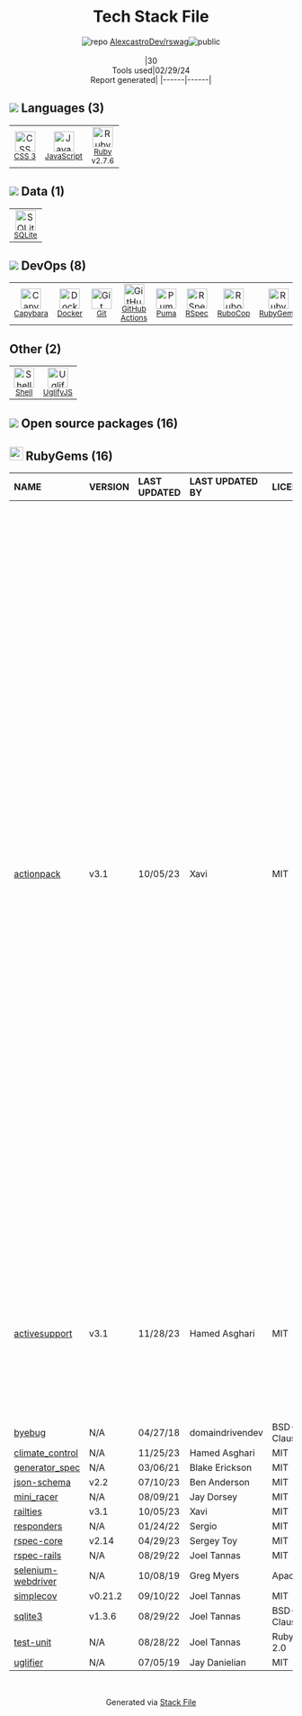 <!--
&lt;--- Readme.md Snippet without images Start ---&gt;
## Tech Stack
AlexcastroDev/rswag is built on the following main stack:

- [JavaScript](https://developer.mozilla.org/en-US/docs/Web/JavaScript) – Languages
- [Ruby](https://www.ruby-lang.org) – Languages
- [SQLite](http://www.sqlite.org/) – Databases
- [Capybara](http://jnicklas.github.io/capybara/) – Testing Frameworks
- [Docker](https://www.docker.com/) – Virtual Machine Platforms & Containers
- [GitHub Actions](https://github.com/features/actions) – Continuous Integration
- [Puma](http://puma.io/) – Web Servers
- [RSpec](https://rspec.info/) – Testing Frameworks
- [RuboCop](http://batsov.com/rubocop/) – Code Review
- [Shell](https://en.wikipedia.org/wiki/Shell_script) – Shells
- [UglifyJS](http://lisperator.net/uglifyjs/) – Javascript Utilities & Libraries

Full tech stack [here](/techstack.md)

&lt;--- Readme.md Snippet without images End ---&gt;

&lt;--- Readme.md Snippet with images Start ---&gt;
## Tech Stack
AlexcastroDev/rswag is built on the following main stack:

- <img width='25' height='25' src='https://img.stackshare.io/service/1209/javascript.jpeg' alt='JavaScript'/> [JavaScript](https://developer.mozilla.org/en-US/docs/Web/JavaScript) – Languages
- <img width='25' height='25' src='https://img.stackshare.io/service/989/ruby.png' alt='Ruby'/> [Ruby](https://www.ruby-lang.org) – Languages
- <img width='25' height='25' src='https://img.stackshare.io/service/1071/sqlite.jpg' alt='SQLite'/> [SQLite](http://www.sqlite.org/) – Databases
- <img width='25' height='25' src='https://img.stackshare.io/service/2595/capybara.png' alt='Capybara'/> [Capybara](http://jnicklas.github.io/capybara/) – Testing Frameworks
- <img width='25' height='25' src='https://img.stackshare.io/service/586/n4u37v9t_400x400.png' alt='Docker'/> [Docker](https://www.docker.com/) – Virtual Machine Platforms & Containers
- <img width='25' height='25' src='https://img.stackshare.io/service/11563/actions.png' alt='GitHub Actions'/> [GitHub Actions](https://github.com/features/actions) – Continuous Integration
- <img width='25' height='25' src='https://img.stackshare.io/service/1055/favicon.png' alt='Puma'/> [Puma](http://puma.io/) – Web Servers
- <img width='25' height='25' src='https://img.stackshare.io/service/2539/logo.png' alt='RSpec'/> [RSpec](https://rspec.info/) – Testing Frameworks
- <img width='25' height='25' src='https://img.stackshare.io/service/2643/rubocop.png' alt='RuboCop'/> [RuboCop](http://batsov.com/rubocop/) – Code Review
- <img width='25' height='25' src='https://img.stackshare.io/service/4631/default_c2062d40130562bdc836c13dbca02d318205a962.png' alt='Shell'/> [Shell](https://en.wikipedia.org/wiki/Shell_script) – Shells
- <img width='25' height='25' src='https://img.stackshare.io/service/2203/default_9058af6f02375a99f634f537d727e32df92ac262.png' alt='UglifyJS'/> [UglifyJS](http://lisperator.net/uglifyjs/) – Javascript Utilities & Libraries

Full tech stack [here](/techstack.md)

&lt;--- Readme.md Snippet with images End ---&gt;
-->
<div align="center">

# Tech Stack File
![](https://img.stackshare.io/repo.svg "repo") [AlexcastroDev/rswag](https://github.com/AlexcastroDev/rswag)![](https://img.stackshare.io/public_badge.svg "public")
<br/><br/>
|30<br/>Tools used|02/29/24 <br/>Report generated|
|------|------|
</div>

## <img src='https://img.stackshare.io/languages.svg'/> Languages (3)
<table><tr>
  <td align='center'>
  <img width='36' height='36' src='https://img.stackshare.io/service/6727/css.png' alt='CSS 3'>
  <br>
  <sub><a href="https://developer.mozilla.org/en-US/docs/Web/CSS/CSS3">CSS 3</a></sub>
  <br>
  <sub></sub>
</td>

<td align='center'>
  <img width='36' height='36' src='https://img.stackshare.io/service/1209/javascript.jpeg' alt='JavaScript'>
  <br>
  <sub><a href="https://developer.mozilla.org/en-US/docs/Web/JavaScript">JavaScript</a></sub>
  <br>
  <sub></sub>
</td>

<td align='center'>
  <img width='36' height='36' src='https://img.stackshare.io/service/989/ruby.png' alt='Ruby'>
  <br>
  <sub><a href="https://www.ruby-lang.org">Ruby</a></sub>
  <br>
  <sub>v2.7.6</sub>
</td>

</tr>
</table>

## <img src='https://img.stackshare.io/databases.svg'/> Data (1)
<table><tr>
  <td align='center'>
  <img width='36' height='36' src='https://img.stackshare.io/service/1071/sqlite.jpg' alt='SQLite'>
  <br>
  <sub><a href="http://www.sqlite.org/">SQLite</a></sub>
  <br>
  <sub></sub>
</td>

</tr>
</table>

## <img src='https://img.stackshare.io/devops.svg'/> DevOps (8)
<table><tr>
  <td align='center'>
  <img width='36' height='36' src='https://img.stackshare.io/service/2595/capybara.png' alt='Capybara'>
  <br>
  <sub><a href="http://jnicklas.github.io/capybara/">Capybara</a></sub>
  <br>
  <sub></sub>
</td>

<td align='center'>
  <img width='36' height='36' src='https://img.stackshare.io/service/586/n4u37v9t_400x400.png' alt='Docker'>
  <br>
  <sub><a href="https://www.docker.com/">Docker</a></sub>
  <br>
  <sub></sub>
</td>

<td align='center'>
  <img width='36' height='36' src='https://img.stackshare.io/service/1046/git.png' alt='Git'>
  <br>
  <sub><a href="http://git-scm.com/">Git</a></sub>
  <br>
  <sub></sub>
</td>

<td align='center'>
  <img width='36' height='36' src='https://img.stackshare.io/service/11563/actions.png' alt='GitHub Actions'>
  <br>
  <sub><a href="https://github.com/features/actions">GitHub Actions</a></sub>
  <br>
  <sub></sub>
</td>

<td align='center'>
  <img width='36' height='36' src='https://img.stackshare.io/service/1055/favicon.png' alt='Puma'>
  <br>
  <sub><a href="http://puma.io/">Puma</a></sub>
  <br>
  <sub></sub>
</td>

<td align='center'>
  <img width='36' height='36' src='https://img.stackshare.io/service/2539/logo.png' alt='RSpec'>
  <br>
  <sub><a href="https://rspec.info/">RSpec</a></sub>
  <br>
  <sub></sub>
</td>

<td align='center'>
  <img width='36' height='36' src='https://img.stackshare.io/service/2643/rubocop.png' alt='RuboCop'>
  <br>
  <sub><a href="http://batsov.com/rubocop/">RuboCop</a></sub>
  <br>
  <sub></sub>
</td>

<td align='center'>
  <img width='36' height='36' src='https://img.stackshare.io/service/12795/5jL6-BA5_400x400.jpeg' alt='RubyGems'>
  <br>
  <sub><a href="https://rubygems.org/">RubyGems</a></sub>
  <br>
  <sub></sub>
</td>

</tr>
</table>

## Other (2)
<table><tr>
  <td align='center'>
  <img width='36' height='36' src='https://img.stackshare.io/service/4631/default_c2062d40130562bdc836c13dbca02d318205a962.png' alt='Shell'>
  <br>
  <sub><a href="https://en.wikipedia.org/wiki/Shell_script">Shell</a></sub>
  <br>
  <sub></sub>
</td>

<td align='center'>
  <img width='36' height='36' src='https://img.stackshare.io/service/2203/default_9058af6f02375a99f634f537d727e32df92ac262.png' alt='UglifyJS'>
  <br>
  <sub><a href="http://lisperator.net/uglifyjs/">UglifyJS</a></sub>
  <br>
  <sub></sub>
</td>

</tr>
</table>


## <img src='https://img.stackshare.io/group.svg' /> Open source packages (16)</h2>

## <img width='24' height='24' src='https://img.stackshare.io/service/12795/5jL6-BA5_400x400.jpeg'/> RubyGems (16)

|NAME|VERSION|LAST UPDATED|LAST UPDATED BY|LICENSE|VULNERABILITIES|
|:------|:------|:------|:------|:------|:------|
|[actionpack](https://rubygems.org/actionpack)|v3.1|10/05/23|Xavi |MIT|[CVE-2013-0156](https://github.com/advisories/GHSA-jmgw-6vjg-jjwg) (High)<br/>[CVE-2016-0752](https://github.com/advisories/GHSA-xrr4-p6fq-hjg7) (High)<br/>[CVE-2016-2098](https://github.com/advisories/GHSA-78rc-8c29-p45g) (High)<br/>[CVE-2016-0751](https://github.com/advisories/GHSA-ffpv-c4hm-3x6v) (High)<br/>[CVE-2021-22885](https://github.com/advisories/GHSA-hjg4-8q5f-x6fm) (High)<br/>[](https://github.com/advisories/GHSA-23v3-qfrj-wmgh) (Moderate)<br/>[](https://github.com/advisories/GHSA-qf5x-qgx7-437h) (Moderate)<br/>[](https://github.com/advisories/GHSA-5xmj-wm96-fmw8) (Moderate)<br/>[CVE-2014-7829](https://github.com/advisories/GHSA-h56m-vwxc-3qpw) (Moderate)<br/>[CVE-2013-6417](https://github.com/advisories/GHSA-wpw7-wxjm-cw8r) (Moderate)<br/>[CVE-2012-3424](https://github.com/advisories/GHSA-92w9-2pqw-rhjj) (Moderate)<br/>[CVE-2012-2660](https://github.com/advisories/GHSA-hgpp-pp89-4fgf) (Moderate)<br/>[CVE-2012-2694](https://github.com/advisories/GHSA-q34c-48gc-m9g8) (Moderate)<br/>[CVE-2012-3463](https://github.com/advisories/GHSA-98mf-8f57-64qf) (Moderate)<br/>[CVE-2013-1857](https://github.com/advisories/GHSA-j838-vfpq-fmf2) (Moderate)<br/>[CVE-2013-6414](https://github.com/advisories/GHSA-mpxf-gcw2-pw5q) (Moderate)<br/>[CVE-2013-6415](https://github.com/advisories/GHSA-6h5q-96hp-9jgm) (Moderate)<br/>[CVE-2014-0130](https://github.com/advisories/GHSA-6x85-j5j2-27jx) (Moderate)<br/>[CVE-2011-4319](https://github.com/advisories/GHSA-xxr8-833v-c7wc) (Moderate)<br/>[CVE-2013-4491](https://github.com/advisories/GHSA-699m-mcjm-9cw8) (Moderate)<br/>[CVE-2023-28362](https://github.com/advisories/GHSA-4g8v-vg43-wpgf) (Moderate)<br/>[CVE-2016-6316](https://github.com/advisories/GHSA-pc3m-v286-2jwj) (Moderate)<br/>[CVE-2012-1099](https://github.com/advisories/GHSA-2xjj-5x6h-8vmf) (Moderate)<br/>[CVE-2014-7818](https://github.com/advisories/GHSA-29gr-w57f-rpfw) (Moderate)<br/>[CVE-2012-3465](https://github.com/advisories/GHSA-7g65-ghrg-hpf5) (Moderate)<br/>[CVE-2013-1855](https://github.com/advisories/GHSA-q759-hwvc-m3jg) (Moderate)<br/>[CVE-2014-0082](https://github.com/advisories/GHSA-7cgp-c3g7-qvrw) (Moderate)<br/>[CVE-2016-2097](https://github.com/advisories/GHSA-vx9j-46rh-fqr8) (Moderate)<br/>[CVE-2014-0081](https://github.com/advisories/GHSA-m46p-ggm5-5j83) (Moderate)<br/>[](https://github.com/advisories/GHSA-vwfg-qj3r-6v3r) (Moderate)<br/>[](https://github.com/advisories/GHSA-m53f-rhq8-q6hf) (Moderate)<br/>[CVE-2022-3704](https://github.com/advisories/GHSA-9chr-4fjh-5rgw) (Low)<br/>[CVE-2023-22795](https://github.com/advisories/GHSA-8xww-x3g3-6jcv) (Low)<br/>[CVE-2023-22792](https://github.com/advisories/GHSA-p84v-45xj-wwqj) (Low)<br/>[CVE-2015-7576](https://github.com/advisories/GHSA-p692-7mm3-3fxg) (Low)|
|[activesupport](https://rubygems.org/activesupport)|v3.1|11/28/23|Hamed Asghari |MIT|[CVE-2023-28120](https://github.com/advisories/GHSA-pj73-v5mw-pm9j) (Moderate)<br/>[CVE-2012-1098](https://github.com/advisories/GHSA-qv8p-v9qw-wc7g) (Moderate)<br/>[CVE-2012-3464](https://github.com/advisories/GHSA-h835-75hw-pj89) (Moderate)<br/>[CVE-2015-3227](https://github.com/advisories/GHSA-j96r-xvjq-r9pg) (Moderate)<br/>[CVE-2013-1856](https://github.com/advisories/GHSA-9c2j-593q-3g82) (Moderate)<br/>[CVE-2015-3226](https://github.com/advisories/GHSA-vxvp-4xwc-jpp6) (Moderate)<br/>[CVE-2023-22796](https://github.com/advisories/GHSA-j6gc-792m-qgm2) (Low)|
|[byebug](https://rubygems.org/byebug)|N/A|04/27/18|domaindrivendev |BSD-2-Clause|N/A|
|[climate_control](https://rubygems.org/climate_control)|N/A|11/25/23|Hamed Asghari |MIT|N/A|
|[generator_spec](https://rubygems.org/generator_spec)|N/A|03/06/21|Blake Erickson |MIT|N/A|
|[json-schema](https://rubygems.org/json-schema)|v2.2|07/10/23|Ben Anderson |MIT|N/A|
|[mini_racer](https://rubygems.org/mini_racer)|N/A|08/09/21|Jay Dorsey |MIT|N/A|
|[railties](https://rubygems.org/railties)|v3.1|10/05/23|Xavi |MIT|N/A|
|[responders](https://rubygems.org/responders)|N/A|01/24/22|Sergio |MIT|N/A|
|[rspec-core](https://rubygems.org/rspec-core)|v2.14|04/29/23|Sergey Toy |MIT|N/A|
|[rspec-rails](https://rubygems.org/rspec-rails)|N/A|08/29/22|Joel Tannas |MIT|N/A|
|[selenium-webdriver](https://rubygems.org/selenium-webdriver)|N/A|10/08/19|Greg Myers |Apache-2.0|N/A|
|[simplecov](https://rubygems.org/simplecov)|v0.21.2|09/10/22|Joel Tannas |MIT|N/A|
|[sqlite3](https://rubygems.org/sqlite3)|v1.3.6|08/29/22|Joel Tannas |BSD-3-Clause|N/A|
|[test-unit](https://rubygems.org/test-unit)|N/A|08/28/22|Joel Tannas |Ruby,Python-2.0|N/A|
|[uglifier](https://rubygems.org/uglifier)|N/A|07/05/19|Jay Danielian |MIT|N/A|

<br/>
<div align='center'>

Generated via [Stack File](https://github.com/marketplace/stack-file)
